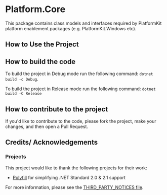 # Platform.Core
This package contains class models and interfaces required by PlatformKit platform enablement packages (e.g. PlatformKit.Windows etc).

## How to Use the Project


## How to build the code
To build the project in Debug mode run the following command: ``dotnet build -c Debug``.

To build the project in Release mode run the following command: ``dotnet build -C Release``

## How to contribute to the project
If you'd like to contribute to the code, please fork the project, make your changes, and then open a Pull Request.

## Credits/ Acknowledgements

### Projects
This project would like to thank the following projects for their work:
* [Polyfill](https://github.com/SimonCropp/Polyfill) for simplifying .NET Standard 2.0 & 2.1 support

For more information, please see the [THIRD_PARTY_NOTICES file](https://github.com/alastairlundy/PlatformKit/blob/main/THIRD_PARTY_NOTICES.txt).
